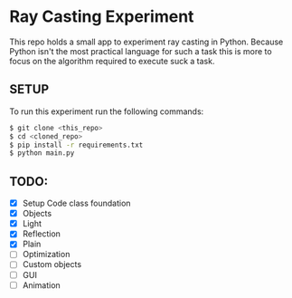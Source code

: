 # Ray Casting Experiment

This repo holds a small app to experiment ray casting in Python. Because Python isn't the most practical language for
such a task this is more to focus on the algorithm required to execute suck a task.

## SETUP

To run this experiment run the following commands:
```bash
$ git clone <this_repo>
$ cd <cloned_repo>
$ pip install -r requirements.txt
$ python main.py
```

## TODO:

- [x] Setup Code class foundation
- [x] Objects
- [x] Light
- [x] Reflection
- [x] Plain
- [ ] Optimization
- [ ] Custom objects
- [ ] GUI
- [ ] Animation